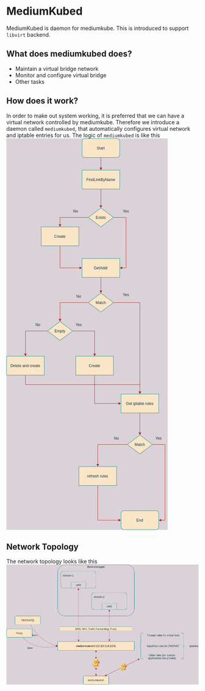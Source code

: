 # MediumKubed

MediumKubed is daemon for mediumkube. This is introduced to support `libvirt` backend. 

## What does mediumkubed does?
- Maintain a virtual bridge network
- Monitor and configure virtual bridge
- Other tasks 


## How does it work?

In order to make out system working, it is preferred that we can have a virtual network controlled by mediumkube. Therefore we introduce a daemon called `mediumkubed`, that automatically configures virtual network and iptable entries for us. The logic of `mediumkubed` is like this 
![](./mediumkubed-design.png)


## Network Topology

The network topology looks like this 
![](./network-design.png)